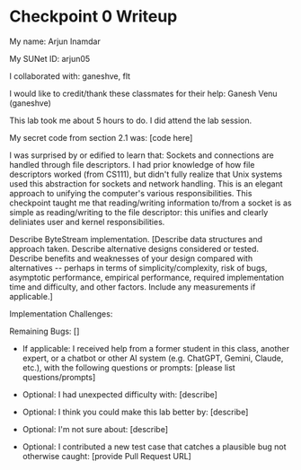 Checkpoint 0 Writeup
====================

My name: Arjun Inamdar

My SUNet ID: arjun05 

I collaborated with: ganeshve, flt

I would like to credit/thank these classmates for their help: Ganesh Venu (ganeshve) 

This lab took me about 5 hours to do. I did attend the lab session.

My secret code from section 2.1 was: [code here]

I was surprised by or edified to learn that: Sockets and connections are handled through file descriptors. I had prior knowledge of how file descriptors worked (from CS111), but didn't fully realize that Unix systems used this abstraction for sockets and network handling. This is an elegant approach to unifying the computer's various responsibilities. This checkpoint taught me that reading/writing information to/from a socket is as simple as reading/writing to the file descriptor: this unifies and clearly deliniates user and kernel responsibilities.  

Describe ByteStream implementation. [Describe data structures and
approach taken. Describe alternative designs considered or tested.
Describe benefits and weaknesses of your design compared with
alternatives -- perhaps in terms of simplicity/complexity, risk of
bugs, asymptotic performance, empirical performance, required
implementation time and difficulty, and other factors. Include any
measurements if applicable.]

Implementation Challenges: 


Remaining Bugs:
[]

- If applicable: I received help from a former student in this class,
  another expert, or a chatbot or other AI system (e.g. ChatGPT,
  Gemini, Claude, etc.), with the following questions or prompts:
  [please list questions/prompts]

- Optional: I had unexpected difficulty with: [describe]

- Optional: I think you could make this lab better by: [describe]

- Optional: I'm not sure about: [describe]

- Optional: I contributed a new test case that catches a plausible bug
  not otherwise caught: [provide Pull Request URL]


